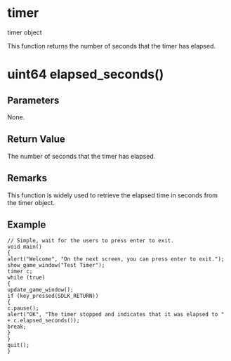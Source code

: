# timer

timer object

  


This function returns the number of seconds that the timer has elapsed.

# uint64 elapsed_seconds()

## Parameters

None.

## Return Value

The number of seconds that the timer has elapsed.

## Remarks

This function is widely used to retrieve the elapsed time in seconds from the timer object.

## Example


```
// Simple, wait for the users to press enter to exit.
void main()
{
alert("Welcome", "On the next screen, you can press enter to exit.");
show_game_window("Test Timer");
timer c;
while (true)
{
update_game_window();
if (key_pressed(SDLK_RETURN))
{
c.pause();
alert("OK", "The timer stopped and indicates that it was elapsed to " + c.elapsed_seconds());
break;
}
}
quit();
}

```
